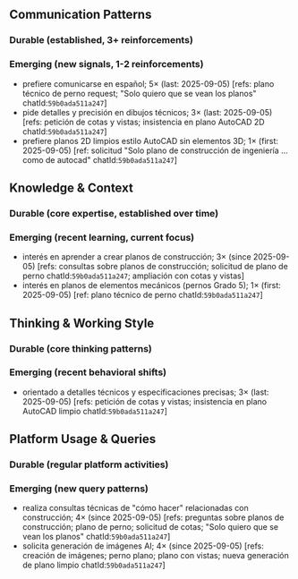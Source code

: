 ## Communication Patterns
### Durable (established, 3+ reinforcements)

### Emerging (new signals, 1-2 reinforcements)
- prefiere comunicarse en español; 5× (last: 2025-09-05) [refs: plano técnico de perno request; "Solo quiero que se vean los planos" chatId:`59b0ada511a247`]
- pide detalles y precisión en dibujos técnicos; 3× (last: 2025-09-05) [refs: petición de cotas y vistas; insistencia en plano AutoCAD 2D chatId:`59b0ada511a247`]
- prefiere planos 2D limpios estilo AutoCAD sin elementos 3D; 1× (first: 2025-09-05) [ref: solicitud "Solo plano de construcción de ingeniería ... como de autocad" chatId:`59b0ada511a247`]

## Knowledge & Context
### Durable (core expertise, established over time)

### Emerging (recent learning, current focus)
- interés en aprender a crear planos de construcción; 3× (since 2025-09-05) [refs: consultas sobre planos de construcción; solicitud de plano de perno chatId:`59b0ada511a247`; ampliación con cotas y vistas]
- interés en planos de elementos mecánicos (pernos Grado 5); 1× (first: 2025-09-05) [ref: plano técnico de perno chatId:`59b0ada511a247`]

## Thinking & Working Style
### Durable (core thinking patterns)

### Emerging (recent behavioral shifts)
- orientado a detalles técnicos y especificaciones precisas; 3× (last: 2025-09-05) [refs: petición de cotas y vistas; insistencia en plano AutoCAD limpio chatId:`59b0ada511a247`]

## Platform Usage & Queries
### Durable (regular platform activities)

### Emerging (new query patterns)
- realiza consultas técnicas de "cómo hacer" relacionadas con construcción; 4× (since 2025-09-05) [refs: preguntas sobre planos de construcción; plano de perno; solicitud de cotas; "Solo quiero que se vean los planos" chatId:`59b0ada511a247`]
- solicita generación de imágenes AI; 4× (since 2025-09-05) [refs: creación de imágenes; perno plano; plano con vistas; nueva generación de plano limpio chatId:`59b0ada511a247`]